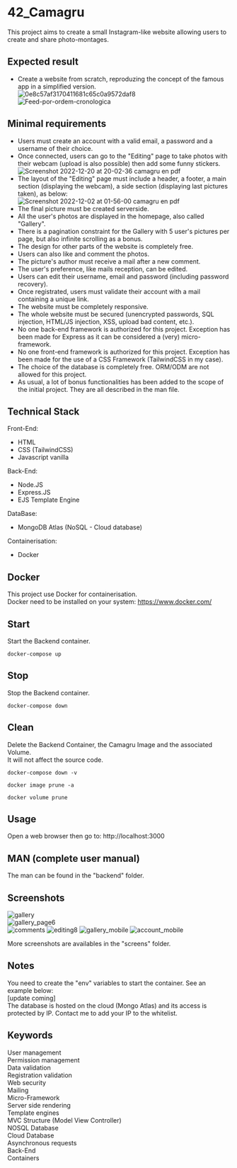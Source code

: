 # 42_Camagru
This project aims to create a small Instagram-like website allowing users to create and share photo-montages.

## Expected result
- Create a website from scratch, reproduzing the concept of the famous app in a simplified version.  
![0e8c57af3170411681c65c0a9572daf8](https://user-images.githubusercontent.com/52746061/205192190-aa374336-2588-4912-859c-42125d200416.jpg)  
![Feed-por-ordem-cronologica](https://user-images.githubusercontent.com/52746061/205190718-b47a1c93-b13a-4201-afb4-285faad6ee9d.jpg)  

## Minimal requirements
- Users must create an account with a valid email, a password and a username of their choice.  
- Once connected, users can go to the "Editing" page to take photos with their webcam (upload is also possible) then add some funny stickers.  
![Screenshot 2022-12-20 at 20-02-36 camagru en pdf](https://user-images.githubusercontent.com/52746061/208756181-9461aa6d-a4c2-4ae9-bc3e-898e34c9a3b3.png)  
- The layout of the "Editing" page must include a header, a footer, a main section (displaying the webcam), a side section (displaying last pictures taken), as below:  
![Screenshot 2022-12-02 at 01-56-00 camagru en pdf](https://user-images.githubusercontent.com/52746061/205191086-b01a7ef1-ee52-42d7-862f-b926de75c88f.png)  
- The final picture must be created serverside.  
- All the user's photos are displayed in the homepage, also called "Gallery".  
- There is a pagination constraint for the Gallery with 5 user's pictures per page, but also infinite scrolling as a bonus.  
- The design for other parts of the website is completely free.  
- Users can also like and comment the photos.  
- The picture's author must receive a mail after a new comment. 
- The user's preference, like mails reception, can be edited.
- Users can edit their username, email and password (including password recovery).
- Once registrated, users must validate their account with a mail containing a unique link.
- The website must be completely responsive.  
- The whole website must be secured (unencrypted passwords, SQL injection, HTML/JS injection, XSS, upload bad content, etc.).  
- No one back-end framework is authorized for this project. Exception has been made for Express as it can be considered a (very) micro-framework.  
- No one front-end framework is authorized for this project. Exception has been made for the use of a CSS Framework (TailwindCSS in my case).  
- The choice of the database is completely free. ORM/ODM are not allowed for this project.  
- As usual, a lot of bonus functionalities has been added to the scope of the initial project. They are all described in the man file.  

## Technical Stack

Front-End: 
- HTML
- CSS (TailwindCSS)
- Javascript vanilla

Back-End:
- Node.JS
- Express.JS
- EJS Template Engine

DataBase:
- MongoDB Atlas (NoSQL - Cloud database)

Containerisation:
- Docker

## Docker
This project use Docker for containerisation.  
Docker need to be installed on your system: https://www.docker.com/  

## Start
Start the Backend container.
```
docker-compose up
```

## Stop
Stop the Backend container.
```
docker-compose down
```

## Clean
Delete the Backend Container, the Camagru Image and the associated Volume.  
It will not affect the source code.
```
docker-compose down -v
```
```
docker image prune -a
```
```
docker volume prune
```

## Usage
Open a web browser then go to: http://localhost:3000

## MAN (complete user manual)
The man can be found in the "backend" folder.  

## Screenshots
![gallery](https://user-images.githubusercontent.com/52746061/211081199-e4db9404-b9e9-4f63-ba4d-5660f98c327a.png)  
![gallery_page6](https://user-images.githubusercontent.com/52746061/211081349-d7ca0186-d1ea-43e6-8260-5bc69863028b.png)  
![comments](https://user-images.githubusercontent.com/52746061/211081691-8ade5a61-2aae-4b26-a4f2-763b89ba5a52.png)
![editing8](https://user-images.githubusercontent.com/52746061/211081750-85cb9697-17bb-47bd-9e91-3607d7f048c0.png)
![gallery_mobile](https://user-images.githubusercontent.com/52746061/211082072-33f29353-e7db-45d2-863b-b64d32906951.png)
![account_mobile](https://user-images.githubusercontent.com/52746061/211081904-bd9a2ab0-48ae-439f-bdf7-86455fd47a0b.png)

More screenshots are availables in the "screens" folder.

## Notes
You need to create the "env" variables to start the container.  See an example below:  
[update coming]  
The database is hosted on the cloud (Mongo Atlas) and its access is protected by IP. Contact me to add your IP to the whitelist.  

## Keywords
User management  
Permission management  
Data validation  
Registration validation  
Web security  
Mailing  
Micro-Framework  
Server side rendering  
Template engines  
MVC Structure (Model View Controller)  
NOSQL Database  
Cloud Database  
Asynchronous requests  
Back-End  
Containers  

